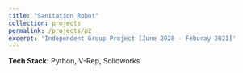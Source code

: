 ```yaml
---
title: "Sanitation Robot"
collection: projects
permalink: /projects/p2
excerpt: 'Independent Group Project [June 2020 - Feburay 2021]'
---
```


<b>Tech Stack:</b> Python, V-Rep, Solidworks
<br>